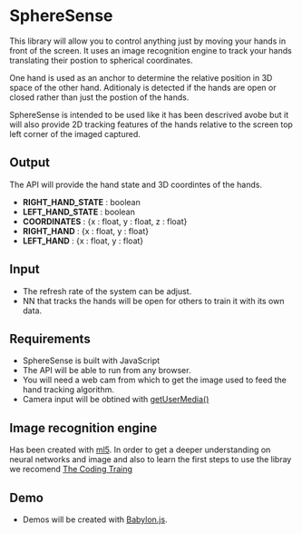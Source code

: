 # SphereSense

This library will allow you to control anything just by moving your hands in front of the screen.
It uses an image recognition engine to track your hands translating their postion to spherical coordinates.

One hand is used as an anchor to determine the relative position in 3D space of the other hand.
Aditionaly is detected if the hands are open or closed rather than just the postion of the hands.

SphereSense is intended to be used like it has been descrived avobe but it will also provide 2D tracking features of the hands relative to the screen top left corner of the imaged captured.

## Output

The API will provide the hand state and 3D coordintes of the hands.

* **RIGHT_HAND_STATE** : boolean
* **LEFT_HAND_STATE**  : boolean
* **COORDINATES**      : {x : float, y : float, z : float}
* **RIGHT_HAND**       : {x : float, y : float}
* **LEFT_HAND**        : {x : float, y : float}

## Input

* The refresh rate of the system can be adjust.
* NN that tracks the hands will be open for others to train it with its own data.

## Requirements

* SphereSense is built with JavaScript
* The API will be able to run from any browser.
* You will need a web cam from which to get the image used to feed the hand tracking algorithm.
* Camera input will be obtined with [getUserMedia()](https://webrtc.github.io/samples/src/content/getusermedia/gum/)

## Image recognition engine

Has been created with [ml5](https://ml5js.org).
In order to get a deeper understanding on neural networks and image and also to learn the first steps to use the libray we recomend [The Coding Traing](https://www.youtube.com/playlist?list=PLRqwX-V7Uu6YPSwT06y_AEYTqIwbeam3y)

## Demo

* Demos will be created with [Babylon.js](https://www.babylonjs.com).
